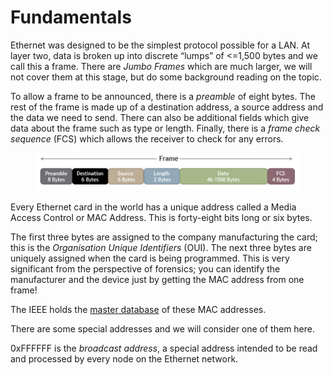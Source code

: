 # Fundamentals

Ethernet was designed to be the simplest protocol possible for a LAN. At layer two, data is broken up into discrete “lumps” of <=1,500 bytes and we call this a frame. There are _Jumbo Frames_ which are much larger, we will not cover them at this stage, but do some background reading on the topic.

To allow a frame to be announced, there is a _preamble_ of eight bytes. The rest of the frame is made up of a destination address, a source address and the data we need to send. There can also be additional fields which give data about the frame such as type or length. Finally, there is a _frame check sequence_ (FCS) which allows the receiver to check for any errors. &#x20;

<figure><img src="../.gitbook/assets/image (4).png" alt=""><figcaption></figcaption></figure>

Every Ethernet card in the world has a unique address called a Media Access Control or MAC Address. This is forty-eight bits long or six bytes.

The first three bytes are assigned to the company manufacturing the card; this is the _Organisation Unique Identifiers_ (OUI). The next three bytes are uniquely assigned when the card is being programmed. This is very significant from the perspective of forensics; you can identify the manufacturer and the device just by getting the MAC address from one frame!

The IEEE holds the [master database](http://standards-oui.ieee.org/oui.txt) of these MAC addresses.

There are some special addresses and we will consider one of them here.&#x20;

0xFFFFFF is the _broadcast address_, a special address intended to be read and processed by every node on the Ethernet network.
